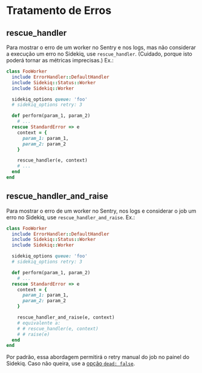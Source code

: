 # Tratamento de Erros

## rescue_handler

Para mostrar o erro de um worker no Sentry e nos logs, mas não considerar a execução um erro no Sidekiq, use `rescue_handler`. (Cuidado, porque isto poderá tornar as métricas imprecisas.) Ex.:

```rb
class FooWorker
  include ErrorHandler::DefaultHandler
  include Sidekiq::Status::Worker
  include Sidekiq::Worker

  sidekiq_options queue: 'foo'
  # sidekiq_options retry: 3

  def perform(param_1, param_2)
    # ...
  rescue StandardError => e
    context = {
      param_1: param_1,
      param_2: param_2
    }

    rescue_handler(e, context)
    # ...
  end
end
```

## rescue_handler_and_raise

Para mostrar o erro de um worker no Sentry, nos logs e considerar o job um erro no Sidekiq, use `rescue_handler_and_raise`. Ex.:

```rb
class FooWorker
  include ErrorHandler::DefaultHandler
  include Sidekiq::Status::Worker
  include Sidekiq::Worker

  sidekiq_options queue: 'foo'
  # sidekiq_options retry: 3

  def perform(param_1, param_2)
    # ...
  rescue StandardError => e
    context = {
      param_1: param_1,
      param_2: param_2
    }

    rescue_handler_and_raise(e, context)
    # equivalente a:
    # # rescue_handler(e, context)
    # # raise(e)
  end
end
```

Por padrão, essa abordagem permitirá o retry manual do job no painel do Sidekiq. Caso não queira, use a [opção `dead: false`](https://github.com/mperham/sidekiq/wiki/Error-Handling#:~:text=You%20can%20disable%20a%20job%20going%20to%20the%20Dead%20set).
